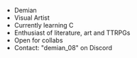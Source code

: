 - Demian
- Visual Artist 
- Currently learning C
- Enthusiast of literature, art and TTRPGs
- Open for collabs
- Contact: "demian_08" on Discord

<!---
Demian-again/Demian-again is a ✨ special ✨ repository because its `README.md` (this file) appears on your GitHub profile.
You can click the Preview link to take a look at your changes.
--->
